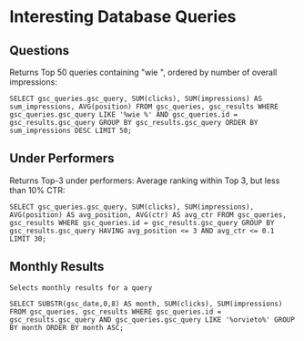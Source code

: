 # Interesting Database Queries


## Questions

Returns Top 50 queries containing "wie ", ordered by number of overall impressions:

	SELECT gsc_queries.gsc_query, SUM(clicks), SUM(impressions) AS sum_impressions, AVG(position) FROM gsc_queries, gsc_results WHERE gsc_queries.gsc_query LIKE '%wie %' AND gsc_queries.id = gsc_results.gsc_query GROUP BY gsc_results.gsc_query ORDER BY sum_impressions DESC LIMIT 50;



## Under Performers

Returns Top-3 under performers: Average ranking within Top 3, but less than 10% CTR:

	SELECT gsc_queries.gsc_query, SUM(clicks), SUM(impressions), AVG(position) AS avg_position, AVG(ctr) AS avg_ctr FROM gsc_queries, gsc_results WHERE gsc_queries.id = gsc_results.gsc_query GROUP BY gsc_results.gsc_query HAVING avg_position <= 3 AND avg_ctr <= 0.1 LIMIT 30;



## Monthly Results

	Selects monthly results for a query

	SELECT SUBSTR(gsc_date,0,8) AS month, SUM(clicks), SUM(impressions) FROM gsc_queries, gsc_results WHERE gsc_queries.id = gsc_results.gsc_query AND gsc_queries.gsc_query LIKE '%orvieto%' GROUP BY month ORDER BY month ASC;


